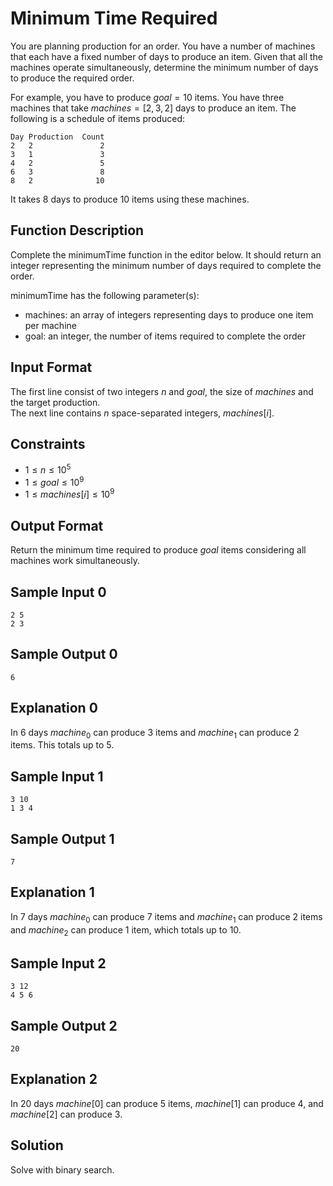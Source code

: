 # Minimum Time Required

You are planning production for an order. You have a number of machines that each have a fixed number of days to produce an item. Given that all the machines operate simultaneously, determine the minimum number of days to produce the required order.

For example, you have to produce $goal = 10$ items. You have three machines that take $machines = [2, 3, 2]$ days to produce an item. The following is a schedule of items produced:

```text
Day Production  Count
2   2               2
3   1               3
4   2               5
6   3               8
8   2              10
```

It takes $8$ days to produce $10$ items using these machines.

## Function Description

Complete the minimumTime function in the editor below. It should return an integer representing the minimum number of days required to complete the order.

minimumTime has the following parameter(s):

* machines: an array of integers representing days to produce one item per machine
* goal: an integer, the number of items required to complete the order

## Input Format

The first line consist of two integers $n$ and $goal$, the size of $machines$ and the target production.\
The next line contains $n$ space-separated integers, $machines[i]$.

## Constraints

* $1 ≤ n ≤ 10^5$
* $1 ≤ goal ≤ 10^9$
* $1 ≤ machines[i] ≤ 10^9$

## Output Format

Return the minimum time required to produce $goal$ items considering all machines work simultaneously.

## Sample Input 0

```text
2 5
2 3
```

## Sample Output 0

```text
6
```

## Explanation 0

In $6$ days $machine_0$ can produce $3$ items and $machine_1$ can produce $2$ items. This totals up to $5$.

## Sample Input 1

```text
3 10
1 3 4
```

## Sample Output 1

```text
7
```

## Explanation 1

In $7$ days $machine_0$ can produce $7$ items and $machine_1$ can produce $2$ items and $machine_2$ can produce $1$ item, which totals up to $10$.

## Sample Input 2

```text
3 12
4 5 6
```

## Sample Output 2

```text
20
```

## Explanation 2

In $20$ days $machine[0]$ can produce $5$ items, $machine[1]$ can produce $4$, and $machine[2]$ can produce $3$.

## Solution

Solve with binary search.